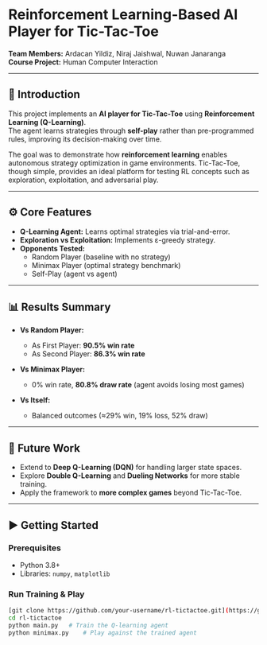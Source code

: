 # Reinforcement Learning-Based AI Player for Tic-Tac-Toe  

**Team Members:** Ardacan Yildiz, Niraj Jaishwal, Nuwan Janaranga  
**Course Project:** Human Computer Interaction  

---

## 📌 Introduction  

This project implements an **AI player for Tic-Tac-Toe** using **Reinforcement Learning (Q-Learning)**.  
The agent learns strategies through **self-play** rather than pre-programmed rules, improving its decision-making over time.  

The goal was to demonstrate how **reinforcement learning** enables autonomous strategy optimization in game environments. Tic-Tac-Toe, though simple, provides an ideal platform for testing RL concepts such as exploration, exploitation, and adversarial play.  

---

## ⚙️ Core Features  

- **Q-Learning Agent:** Learns optimal strategies via trial-and-error.  
- **Exploration vs Exploitation:** Implements ε-greedy strategy.  
- **Opponents Tested:**  
  - Random Player (baseline with no strategy)  
  - Minimax Player (optimal strategy benchmark)  
  - Self-Play (agent vs agent)  

---

## 📊 Results Summary  

- **Vs Random Player:**  
  - As First Player: **90.5% win rate**  
  - As Second Player: **86.3% win rate**  

- **Vs Minimax Player:**  
  - 0% win rate, **80.8% draw rate** (agent avoids losing most games)  

- **Vs Itself:**  
  - Balanced outcomes (≈29% win, 19% loss, 52% draw)  

---

## 🚀 Future Work  

- Extend to **Deep Q-Learning (DQN)** for handling larger state spaces.  
- Explore **Double Q-Learning** and **Dueling Networks** for more stable training.  
- Apply the framework to **more complex games** beyond Tic-Tac-Toe.  

---

## ▶️ Getting Started  

### Prerequisites  
- Python 3.8+  
- Libraries: `numpy`, `matplotlib`  

### Run Training & Play  
```bash
[git clone https://github.com/your-username/rl-tictactoe.git](https://github.com/NirajJaishwal/Reinforcement-Learning---Tic-Tac-Toe.git)
cd rl-tictactoe
python main.py   # Train the Q-learning agent
python minimax.py    # Play against the trained agent
